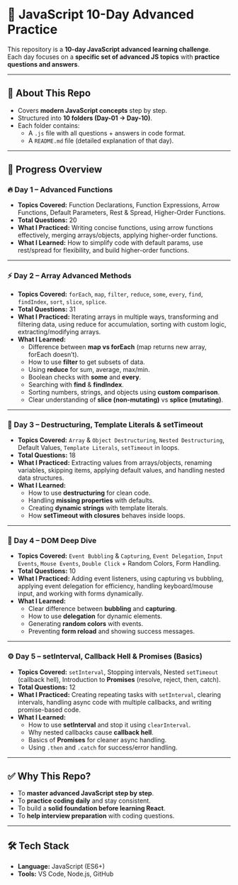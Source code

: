 # 🚀 JavaScript 10-Day Advanced Practice

This repository is a **10-day JavaScript advanced learning challenge**.  
Each day focuses on a **specific set of advanced JS topics** with **practice questions and answers**.

---

## 📘 About This Repo
- Covers **modern JavaScript concepts** step by step.  
- Structured into **10 folders (Day-01 → Day-10)**.  
- Each folder contains:
  - A `.js` file with all questions + answers in code format.
  - A `README.md` file (detailed explanation of that day).

---

## 📅 Progress Overview

### 🔥 Day 1 – Advanced Functions
- **Topics Covered:** Function Declarations, Function Expressions, Arrow Functions, Default Parameters, Rest & Spread, Higher-Order Functions.  
- **Total Questions:** 20  
- **What I Practiced:** Writing concise functions, using arrow functions effectively, merging arrays/objects, applying higher-order functions.  
- **What I Learned:** How to simplify code with default params, use rest/spread for flexibility, and build higher-order functions.

---

### ⚡ Day 2 – Array Advanced Methods
- **Topics Covered:** `forEach`, `map`, `filter`, `reduce`, `some`, `every`, `find`, `findIndex`, `sort`, `slice`, `splice`.  
- **Total Questions:** 31
- **What I Practiced:** Iterating arrays in multiple ways, transforming and filtering data, using reduce for accumulation, sorting with custom logic, extracting/modifying arrays.  
- **What I Learned:**  
  - Difference between **map vs forEach** (map returns new array, forEach doesn’t).  
  - How to use **filter** to get subsets of data.  
  - Using **reduce** for sum, average, max/min.  
  - Boolean checks with **some** and **every**.  
  - Searching with **find** & **findIndex**.  
  - Sorting numbers, strings, and objects using **custom comparison**.  
  - Clear understanding of **slice (non-mutating)** vs **splice (mutating)**.

---

### 📘 Day 3 – Destructuring, Template Literals & setTimeout
- **Topics Covered:** `Array` & `Object Destructuring`, `Nested Destructuring`, Default Values, `Template Literals`, `setTimeout` in loops.  
- **Total Questions:** 18  
- **What I Practiced:** Extracting values from arrays/objects, renaming variables, skipping items, applying default values, and handling nested data structures.  
- **What I Learned:**  
  - How to use **destructuring** for clean code.  
  - Handling **missing properties** with defaults.  
  - Creating **dynamic strings** with template literals.  
  - How **setTimeout with closures** behaves inside loops.  

---

### 🎯 Day 4 – DOM Deep Dive
- **Topics Covered:** `Event Bubbling` & `Capturing`, `Event Delegation`, `Input Events`, `Mouse Events`, `Double Click` + Random Colors, Form Handling.  
- **Total Questions:** 10  
- **What I Practiced:** Adding event listeners, using capturing vs bubbling, applying event delegation for efficiency, handling keyboard/mouse input, and working with forms dynamically.  
- **What I Learned:**  
  - Clear difference between **bubbling** and **capturing**.  
  - How to use **delegation** for dynamic elements.  
  - Generating **random colors** with events.  
  - Preventing **form reload** and showing success messages.  

---

### ⚙️ Day 5 – setInterval, Callback Hell & Promises (Basics)
- **Topics Covered:** `setInterval`, Stopping intervals, Nested `setTimeout` (callback hell), Introduction to **Promises** (resolve, reject, then, catch).  
- **Total Questions:** 12  
- **What I Practiced:** Creating repeating tasks with `setInterval`, clearing intervals, handling async code with multiple callbacks, and writing promise-based code.  
- **What I Learned:**  
  - How to use **setInterval** and stop it using `clearInterval`.  
  - Why nested callbacks cause **callback hell**.  
  - Basics of **Promises** for cleaner async handling.  
  - Using `.then` and `.catch` for success/error handling.  

---

## ✅ Why This Repo?
- To **master advanced JavaScript step by step**.  
- To **practice coding daily** and stay consistent.  
- To build a **solid foundation before learning React**.  
- To **help interview preparation** with coding questions.

---

## 🛠️ Tech Stack
- **Language:** JavaScript (ES6+)  
- **Tools:** VS Code, Node.js, GitHub  
